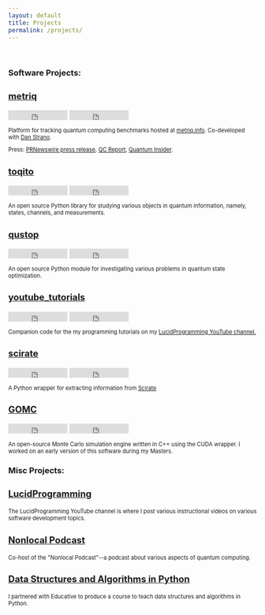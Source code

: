 ```yaml
---
layout: default
title: Projects
permalink: /projects/
---
```


<script>
  (function(i,s,o,g,r,a,m){i['GoogleAnalyticsObject']=r;i[r]=i[r]||function(){
  (i[r].q=i[r].q||[]).push(arguments)},i[r].l=1*new Date();a=s.createElement(o),
  m=s.getElementsByTagName(o)[0];a.async=1;a.src=g;m.parentNode.insertBefore(a,m)
  })(window,document,'script','//www.google-analytics.com/analytics.js','ga');

  ga('create', 'UA-59145213-1', 'auto');
  ga('send', 'pageview');

</script>

<br>

<h3>Software Projects: </h3>

<div class="row">
    <div class="col-md-3">
      <h3 style="font-size:130%;"><a href="https://github.com/unitaryfund/metriq-app">metriq</a></h3>
      <iframe src="https://ghbtns.com/github-btn.html?user=unitaryfund&repo=metriq-app&type=star&count=true&v=2"
      frameborder="0" scrolling="0" width="120px" height="20px"></iframe>
        <iframe src="https://ghbtns.com/github-btn.html?user=unitaryfund&repo=metriq-app&type=fork&count=true&v=2"
      frameborder="0" scrolling="0" width="120px" height="20px"></iframe>
      <p style="font-size:80%;"> Platform for tracking quantum computing benchmarks hosted at <a href="https://metriq.info/">metriq.info</a>. Co-developed with <a href="http://ultraphrenia.com/">Dan Strano</a>.</p>
      <p style="font-size:80%;">Press: <a href="https://www.prnewswire.com/news-releases/unitary-fund-launches-metriq-a-platform-for-community-driven-quantum-benchmarks-301551261.html?tc=eml_cleartime">PRNewswire press release</a>, <a href="https://quantumcomputingreport.com/unitary-fund-introduces-metriq-a-repository-for-quantum-benchmark-results/">QC Report</a>, <a href=""https://thequantuminsider.com/2022/05/18/online-platform-offers-access-to-quantum-technology-benchmarks/>Quantum Insider</a>.</p>
    </div>
</div>

<div class="row">
    <div class="col-md-3">
      <h3 style="font-size:130%;"><a href="https://github.com/vprusso/toqito">toqito</a></h3>
      <iframe src="https://ghbtns.com/github-btn.html?user=vprusso&repo=toqito&type=star&count=true&v=2"
      frameborder="0" scrolling="0" width="120px" height="20px"></iframe>
        <iframe src="https://ghbtns.com/github-btn.html?user=vprusso&repo=toqito&type=fork&count=true&v=2"
      frameborder="0" scrolling="0" width="120px" height="20px"></iframe>
      <p style="font-size:80%;"> An open source Python library for studying
      various objects in quantum information, namely, states, channels, and
      measurements. </p>
    </div>
</div>

<div class="row">
    <div class="col-md-3">
      <h3 style="font-size:130%;"><a href="https://github.com/vprusso/qustop">qustop</a></h3>
      <iframe src="https://ghbtns.com/github-btn.html?user=vprusso&repo=qustop&type=star&count=true&v=2"
      frameborder="0" scrolling="0" width="120px" height="20px"></iframe>
        <iframe src="https://ghbtns.com/github-btn.html?user=vprusso&repo=qustop&type=fork&count=true&v=2"
      frameborder="0" scrolling="0" width="120px" height="20px"></iframe>
      <p style="font-size:80%;"> An open source Python module for investigating
      various problems in quantum state optimization.</p>
    </div>
</div>

<div class="row">
    <div class="col-md-3">
      <h3 style="font-size:130%;"><a href="https://github.com/vprusso/youtube_tutorials">youtube_tutorials</a></h3>
      <iframe src="https://ghbtns.com/github-btn.html?user=vprusso&repo=youtube_tutorials&type=star&count=true&v=2"
      frameborder="0" scrolling="0" width="120px" height="20px"></iframe>
        <iframe src="https://ghbtns.com/github-btn.html?user=vprusso&repo=youtube_tutorials&type=fork&count=true&v=2"
      frameborder="0" scrolling="0" width="120px" height="20px"></iframe>
      <p style="font-size:80%;"> Companion code for the my programming
      tutorials on my <a href="http://bit.ly/lucidcode">LucidProgramming
      YouTube channel.</a> </p>
    </div>
</div>
    	
<div class="row">
    <div class="col-md-3">
      <h3 style="font-size:130%;"><a href="https://github.com/vprusso/scirate">scirate</a></h3>
      <iframe src="https://ghbtns.com/github-btn.html?user=vprusso&repo=scirate&type=star&count=true&v=2"
      frameborder="0" scrolling="0" width="120px" height="20px"></iframe>
        <iframe src="https://ghbtns.com/github-btn.html?user=vprusso&repo=scirate&type=fork&count=true&v=2"
      frameborder="0" scrolling="0" width="120px" height="20px"></iframe>
      <p style="font-size:80%;"> A Python wrapper for extracting information
      from <a href="https://scirate.com/">Scirate</a> </p>
    </div>
</div>


<div class="row">
    <div class="col-md-3">
      <h3 style="font-size:130%;"><a href="https://github.com/GOMC-WSU/GOMC" >GOMC</a></h3>
      <iframe src="https://ghbtns.com/github-btn.html?user=GOMC-WSU&repo=GOMC&type=star&count=true&v=2"
      frameborder="0" scrolling="0" width="120px" height="20px"></iframe>
        <iframe src="https://ghbtns.com/github-btn.html?user=GOMC-WSU&repo=GOMC&type=fork&count=true&v=2"
      frameborder="0" scrolling="0" width="120px" height="20px"></iframe>
      <p style="font-size:80%;"> An open-source Monte Carlo simulation engine
      written in C++ using the CUDA wrapper. I worked on an early version of
      this software during my Masters. </p>
    </div>
</div>


<h3>Misc Projects: </h3>

<div class="row">
    <div class="col-md-3">
      <h3 style="font-size:130%;"><a href="https://www.youtube.com/channel/UCFxcvyt2Ucq5IL0_1Njzqlg">LucidProgramming</a></h3>
      <p style="font-size:80%;">The LucidProgramming YouTube channel is where I
      post various instructional videos on various software development
      topics.</p>
    </div>
</div>

<div class="row">
    <div class="col-md-3">
      <h3 style="font-size:130%;"><a href="https://nonlocal.libsyn.com/">Nonlocal Podcast</a></h3>
      <p style="font-size:80%;">Co-host of the "Nonlocal Podcast"--a podcast
      about various aspects of quantum computing.</p>
    </div>
</div>

<div class="row">
    <div class="col-md-3">
      <h3 style="font-size:130%;"><a href="https://www.educative.io/courses/ds-and-algorithms-in-python">Data Structures and Algorithms in Python</a></h3>
      <p style="font-size:80%;">I partnered with Educative to produce a course to 
      teach data structures and algorithms in Python.</p>
    </div>
</div>


